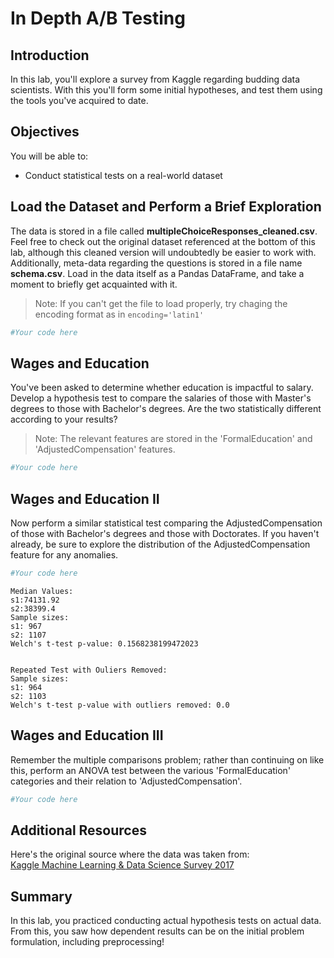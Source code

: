 
# In Depth A/B Testing

## Introduction

In this lab, you'll explore a survey from Kaggle regarding budding data scientists. With this you'll form some initial hypotheses, and test them using the tools you've acquired to date. 

## Objectives

You will be able to:
* Conduct statistical tests on a real-world dataset

## Load the Dataset and Perform a Brief Exploration

The data is stored in a file called **multipleChoiceResponses_cleaned.csv**. Feel free to check out the original dataset referenced at the bottom of this lab, although this cleaned version will undoubtedly be easier to work with. Additionally, meta-data regarding the questions is stored in a file name **schema.csv**. Load in the data itself as a Pandas DataFrame, and take a moment to briefly get acquainted with it.

> Note: If you can't get the file to load properly, try chaging the encoding format as in `encoding='latin1'`


```python
#Your code here
```

## Wages and Education

You've been asked to determine whether education is impactful to salary. Develop a hypothesis test to compare the salaries of those with Master's degrees to those with Bachelor's degrees. Are the two statistically different according to your results?

> Note: The relevant features are stored in the 'FormalEducation' and 'AdjustedCompensation' features.


```python
#Your code here
```

## Wages and Education II

Now perform a similar statistical test comparing the AdjustedCompensation of those with Bachelor's degrees and those with Doctorates. If you haven't already, be sure to explore the distribution of the AdjustedCompensation feature for any anomalies. 


```python
#Your code here
```

    Median Values: 
    s1:74131.92 
    s2:38399.4
    Sample sizes: 
    s1: 967 
    s2: 1107
    Welch's t-test p-value: 0.1568238199472023
    
    
    Repeated Test with Ouliers Removed:
    Sample sizes: 
    s1: 964 
    s2: 1103
    Welch's t-test p-value with outliers removed: 0.0


## Wages and Education III

Remember the multiple comparisons problem; rather than continuing on like this, perform an ANOVA test between the various 'FormalEducation' categories and their relation to 'AdjustedCompensation'.


```python
#Your code here
```

## Additional Resources

Here's the original source where the data was taken from:  
    [Kaggle Machine Learning & Data Science Survey 2017](https://www.kaggle.com/kaggle/kaggle-survey-2017)

## Summary

In this lab, you practiced conducting actual hypothesis tests on actual data. From this, you saw how dependent results can be on the initial problem formulation, including preprocessing!
